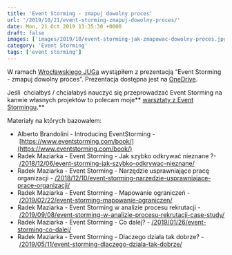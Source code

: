 ```yaml
---
title: 'Event Storming - zmapuj dowolny proces'
url: '/2019/10/21/event-storming-zmapuj-dowolny-proces/'
date: Mon, 21 Oct 2019 13:35:30 +0000
draft: false
images: ['images/2019/10/event-storming-jak-zmapowac-dowolny-proces.jpg']
category: 'Event Storming'
tags: ['event storming']
---
```


W ramach [Wrocławskiego JUGa](https://www.meetup.com/pl-PL/WroclawJUG/events/265637715/) wystąpiłem z prezentacją “Event Storming - zmapuj dowolny proces”. Prezentacja dostępna jest na [OneDrive](https://1drv.ms/p/s!AjEySs0anBSPg71OkEJD-MKbBwK62w?e=KSbwb9).

Jeśli  chciałbyś / chciałabyś nauczyć się przeprowadzać Event Storming na kanwie własnych projektów to polecam moje** [warsztaty z Event Stormingu](/szkolenia/event-storming).**

Materiały na których bazowałem:

 *   Alberto Brandolini - Introducing EventStorming - [https://www.eventstorming.com/book/](https://www.eventstorming.com/book/)
 *   Radek Maziarka - Event Storming - Jak szybko odkrywać nieznane ?- [/2018/12/06/event-storming-jak-szybko-odkrywac-nieznane/](/2018/12/06/event-storming-jak-szybko-odkrywac-nieznane/)
 *   Radek Maziarka - Event Storming - Narzędzie usprawniające pracę organizacji - [/2018/12/10/event-storming-narzedzie-usprawniajace-prace-organizacji/](/2018/12/10/event-storming-narzedzie-usprawniajace-prace-organizacji/)
 *   Radek Maziarka - Event Storming - Mapowanie ograniczeń - [/2019/02/22/event-storming-mapowanie-ograniczen/](/2019/02/22/event-storming-mapowanie-ograniczen/)
 *   Radek Maziarka - Event Storming w analizie procesu rekrutacji - [/2019/09/08/event-storming-w-analizie-procesu-rekrutacji-case-study/](/2019/09/08/event-storming-w-analizie-procesu-rekrutacji-case-study/)
 *   Radek Maziarka - Event Storming - Co dalej? - [/2019/01/26/event-storming-co-dalej/](/2019/01/26/event-storming-co-dalej/)
 *   Radek Maziarka - Event Storming - Dlaczego działa tak dobrze? - [/2019/05/11/event-storming-dlaczego-dziala-tak-dobrze/](/2019/05/11/event-storming-dlaczego-dziala-tak-dobrze/)